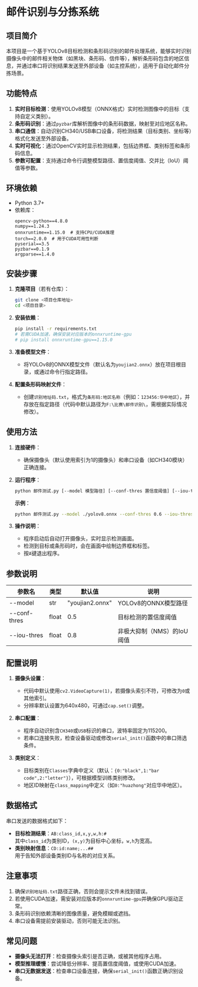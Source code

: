 # 邮件识别与分拣系统

## 项目简介
本项目是一个基于YOLOv8目标检测和条形码识别的邮件处理系统，能够实时识别摄像头中的邮件相关物体（如黑块、条形码、信件等），解析条形码包含的地区信息，并通过串口将识别结果发送至外部设备（如主控系统），适用于自动化邮件分拣场景。


## 功能特点
1. **实时目标检测**：使用YOLOv8模型（ONNX格式）实时检测图像中的目标（支持自定义类别）。
2. **条形码识别**：通过`pyzbar`库解析图像中的条形码数据，映射至对应地区名称。
3. **串口通信**：自动识别CH340/USB串口设备，将检测结果（目标类别、坐标等）格式化发送至外部设备。
4. **实时可视化**：通过OpenCV实时显示检测结果，包括边界框、类别标签和条形码信息。
5. **参数可配置**：支持通过命令行调整模型路径、置信度阈值、交并比（IoU）阈值等参数。


## 环境依赖
- Python 3.7+
- 依赖库：
  ```
  opencv-python==4.8.0
  numpy==1.24.3
  onnxruntime==1.15.0  # 支持CPU/CUDA推理
  torch==2.0.0  # 用于CUDA可用性判断
  pyserial==3.5
  pyzbar==0.1.9
  argparse==1.4.0
  ```


## 安装步骤
1. **克隆项目**（若有仓库）：
   ```bash
   git clone <项目仓库地址>
   cd <项目目录>
   ```

2. **安装依赖**：
   ```bash
   pip install -r requirements.txt
   # 若需CUDA加速，确保安装对应版本的onnxruntime-gpu
   # pip install onnxruntime-gpu==1.15.0
   ```

3. **准备模型文件**：
   - 将YOLOv8的ONNX模型文件（默认名为`youjian2.onnx`）放在项目根目录，或通过命令行指定路径。

4. **配置条形码映射文件**：
   - 创建`识别地址码.txt`，格式为`条形码:地区名称`（例如：`123456:华中地区`），并存放在指定路径（代码中默认路径为`F:\比赛\邮件识别\`，需根据实际情况修改）。


## 使用方法
1. **连接硬件**：
   - 确保摄像头（默认使用索引为1的摄像头）和串口设备（如CH340模块）正确连接。

2. **运行程序**：
   ```bash
   python 邮件测试.py [--model 模型路径] [--conf-thres 置信度阈值] [--iou-thres IoU阈值]
   ```

   **示例**：
   ```bash
   python 邮件测试.py --model ./yolov8.onnx --conf-thres 0.6 --iou-thres 0.7
   ```

3. **操作说明**：
   - 程序启动后自动打开摄像头，实时显示检测画面。
   - 检测到目标或条形码时，会在画面中绘制边界框和标签。
   - 按`A`键退出程序。


## 参数说明
| 参数名       | 类型   | 默认值         | 说明                     |
|--------------|--------|----------------|--------------------------|
| --model      | str    | "youjian2.onnx" | YOLOv8的ONNX模型路径     |
| --conf-thres | float  | 0.5            | 目标检测的置信度阈值     |
| --iou-thres  | float  | 0.8            | 非极大抑制（NMS）的IoU阈值 |


## 配置说明
1. **摄像头设置**：
   - 代码中默认使用`cv2.VideoCapture(1)`，若摄像头索引不符，可修改为`0`或其他索引。
   - 分辨率默认设置为640x480，可通过`cap.set()`调整。

2. **串口配置**：
   - 程序自动识别含`CH340`或`USB`标识的串口，波特率固定为115200。
   - 若串口连接失败，检查设备驱动或修改`serial_init()`函数中的串口筛选条件。

3. **类别定义**：
   - 目标类别在`Classes`字典中定义（默认：`{0:"black",1:"bar code",2:"letter"}`），可根据模型训练类别修改。
   - 地区ID映射在`class_mapping`中定义（如`0:"huazhong"`对应华中地区）。


## 数据格式
串口发送的数据格式如下：
- **目标检测结果**：`AB:class_id,x,y,w,h:#`  
  其中`class_id`为类别ID，`(x,y)`为目标中心坐标，`w,h`为宽高。
- **类别映射信息**：`CD:id:name;...##`  
  用于告知外部设备类别ID与名称的对应关系。


## 注意事项
1. 确保`识别地址码.txt`路径正确，否则会提示文件未找到错误。
2. 若使用CUDA加速，需安装对应版本的`onnxruntime-gpu`并确保GPU驱动正常。
3. 条形码识别依赖清晰的图像质量，避免模糊或遮挡。
4. 串口设备需提前安装驱动，否则可能无法识别。


## 常见问题
- **摄像头无法打开**：检查摄像头索引是否正确，或被其他程序占用。
- **模型推理缓慢**：尝试降低分辨率、提高置信度阈值，或使用CUDA加速。
- **串口无数据发送**：检查串口设备连接，确保`serial_init()`函数正确识别设备。
